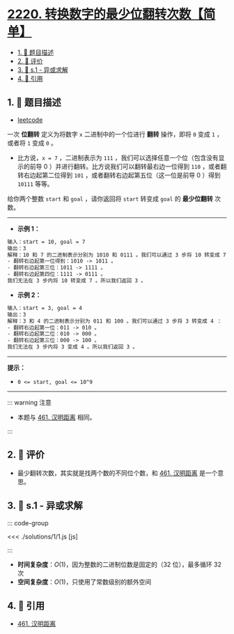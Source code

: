 # [2220. 转换数字的最少位翻转次数【简单】](https://github.com/tnotesjs/TNotes.leetcode/tree/main/notes/2220.%20%E8%BD%AC%E6%8D%A2%E6%95%B0%E5%AD%97%E7%9A%84%E6%9C%80%E5%B0%91%E4%BD%8D%E7%BF%BB%E8%BD%AC%E6%AC%A1%E6%95%B0%E3%80%90%E7%AE%80%E5%8D%95%E3%80%91)

<!-- region:toc -->

- [1. 📝 题目描述](#1--题目描述)
- [2. 🫧 评价](#2--评价)
- [3. 🎯 s.1 - 异或求解](#3--s1---异或求解)
- [4. 🔗 引用](#4--引用)

<!-- endregion:toc -->

## 1. 📝 题目描述

- [leetcode](https://leetcode.cn/problems/minimum-bit-flips-to-convert-number)

一次 **位翻转** 定义为将数字 `x` 二进制中的一个位进行 **翻转** 操作，即将 `0` 变成 `1` ，或者将 `1` 变成 `0` 。

- 比方说，`x = 7` ，二进制表示为 `111` ，我们可以选择任意一个位（包含没有显示的前导 0 ）并进行翻转。比方说我们可以翻转最右边一位得到 `110` ，或者翻转右边起第二位得到 `101` ，或者翻转右边起第五位（这一位是前导 0 ）得到 `10111` 等等。

给你两个整数 `start` 和 `goal` ，请你返回将 `start` 转变成 `goal` 的 **最少位翻转** 次数。

---

- **示例 1：**

```txt
输入：start = 10, goal = 7
输出：3
解释：10 和 7 的二进制表示分别为 1010 和 0111 。我们可以通过 3 步将 10 转变成 7 ：
- 翻转右边起第一位得到：1010 -> 1011 。
- 翻转右边起第三位：1011 -> 1111 。
- 翻转右边起第四位：1111 -> 0111 。
我们无法在 3 步内将 10 转变成 7 。所以我们返回 3 。
```

- **示例 2：**

```txt
输入：start = 3, goal = 4
输出：3
解释：3 和 4 的二进制表示分别为 011 和 100 。我们可以通过 3 步将 3 转变成 4 ：
- 翻转右边起第一位：011 -> 010 。
- 翻转右边起第二位：010 -> 000 。
- 翻转右边起第三位：000 -> 100 。
我们无法在 3 步内将 3 变成 4 。所以我们返回 3 。
```

---

**提示：**

- `0 <= start, goal <= 10^9`

---

::: warning 注意

- 本题与 [461. 汉明距离][1] 相同。

:::

## 2. 🫧 评价

- 最少翻转次数，其实就是找两个数的不同位个数，和 [461. 汉明距离][1] 是一个意思。

## 3. 🎯 s.1 - 异或求解

::: code-group

<<< ./solutions/1/1.js [js]

:::

- **时间复杂度**：$O(1)$，因为整数的二进制位数是固定的（32 位），最多循环 32 次
- **空间复杂度**：$O(1)$，只使用了常数级别的额外空间

## 4. 🔗 引用

- [461. 汉明距离][1]

[1]: https://leetcode.cn/problems/hamming-distance/
